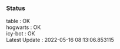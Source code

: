 ### Status


table : OK  
hogwarts : OK  
icy-bot : OK  
Latest Update : 2022-05-16 08:13:06.853115
